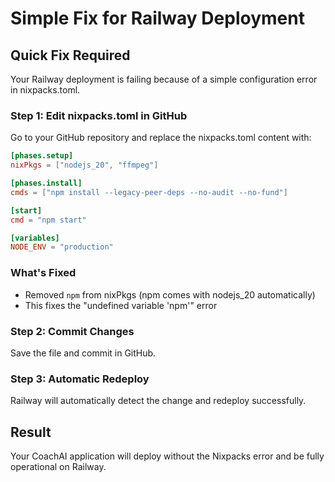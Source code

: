 # Simple Fix for Railway Deployment

## Quick Fix Required

Your Railway deployment is failing because of a simple configuration error in nixpacks.toml.

### Step 1: Edit nixpacks.toml in GitHub
Go to your GitHub repository and replace the nixpacks.toml content with:

```toml
[phases.setup]
nixPkgs = ["nodejs_20", "ffmpeg"]

[phases.install]
cmds = ["npm install --legacy-peer-deps --no-audit --no-fund"]

[start]
cmd = "npm start"

[variables]
NODE_ENV = "production"
```

### What's Fixed
- Removed `npm` from nixPkgs (npm comes with nodejs_20 automatically)
- This fixes the "undefined variable 'npm'" error

### Step 2: Commit Changes
Save the file and commit in GitHub.

### Step 3: Automatic Redeploy
Railway will automatically detect the change and redeploy successfully.

## Result
Your CoachAI application will deploy without the Nixpacks error and be fully operational on Railway.